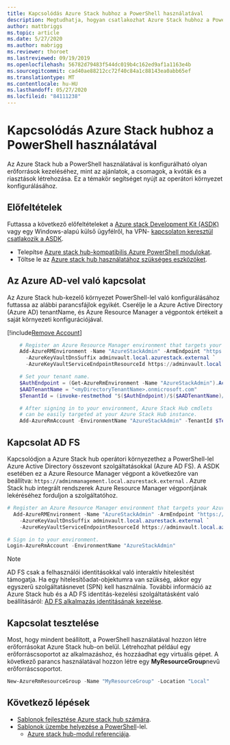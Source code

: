 ```yaml
---
title: Kapcsolódás Azure Stack hubhoz a PowerShell használatával
description: Megtudhatja, hogyan csatlakozhat Azure Stack hubhoz a PowerShell-lel.
author: mattbriggs
ms.topic: article
ms.date: 5/27/2020
ms.author: mabrigg
ms.reviewer: thoroet
ms.lastreviewed: 09/19/2019
ms.openlocfilehash: 56782d79483f544dc019b4c162ed9af1a1163e4b
ms.sourcegitcommit: cad40ae88212cc72f40c84a1c88143ea0abb65ef
ms.translationtype: MT
ms.contentlocale: hu-HU
ms.lasthandoff: 05/27/2020
ms.locfileid: "84111238"
---
```

# <a name="connect-to-azure-stack-hub-with-powershell"></a>Kapcsolódás Azure Stack hubhoz a PowerShell használatával

Az Azure Stack hub a PowerShell használatával is konfigurálható olyan erőforrások kezeléséhez, mint az ajánlatok, a csomagok, a kvóták és a riasztások létrehozása. Ez a témakör segítséget nyújt az operátori környezet konfigurálásához.

## <a name="prerequisites"></a>Előfeltételek

Futtassa a következő előfeltételeket a [Azure stack Development Kit (ASDK)](../asdk/asdk-connect.md#connect-with-rdp) vagy egy Windows-alapú külső ügyfélről, ha VPN- [kapcsolaton keresztül csatlakozik a ASDK](../asdk/asdk-connect.md#connect-with-vpn).

- Telepítse [Azure stack hub-kompatibilis Azure PowerShell modulokat](azure-stack-powershell-install.md).  
- Töltse le az [Azure stack hub használatához szükséges eszközöket](azure-stack-powershell-download.md).  

## <a name="connect-with-azure-ad"></a>Az Azure AD-vel való kapcsolat

Az Azure Stack hub-kezelő környezet PowerShell-lel való konfigurálásához futtassa az alábbi parancsfájlok egyikét. Cserélje le a Azure Active Directory (Azure AD) tenantName, és Azure Resource Manager a végpontok értékeit a saját környezeti konfigurációjával.

[!include[Remove Account](../../includes/remove-account.md)]

```powershell  
    # Register an Azure Resource Manager environment that targets your Azure Stack Hub instance. Get your Azure Resource Manager endpoint value from your service provider.
    Add-AzureRMEnvironment -Name "AzureStackAdmin" -ArmEndpoint "https://adminmanagement.local.azurestack.external" `
      -AzureKeyVaultDnsSuffix adminvault.local.azurestack.external `
      -AzureKeyVaultServiceEndpointResourceId https://adminvault.local.azurestack.external

    # Set your tenant name.
    $AuthEndpoint = (Get-AzureRmEnvironment -Name "AzureStackAdmin").ActiveDirectoryAuthority.TrimEnd('/')
    $AADTenantName = "<myDirectoryTenantName>.onmicrosoft.com"
    $TenantId = (invoke-restmethod "$($AuthEndpoint)/$($AADTenantName)/.well-known/openid-configuration").issuer.TrimEnd('/').Split('/')[-1]

    # After signing in to your environment, Azure Stack Hub cmdlets
    # can be easily targeted at your Azure Stack Hub instance.
    Add-AzureRmAccount -EnvironmentName "AzureStackAdmin" -TenantId $TenantId
```

## <a name="connect-with-ad-fs"></a>Kapcsolat AD FS

Kapcsolódjon a Azure Stack hub operátori környezethez a PowerShell-lel Azure Active Directory összevont szolgáltatásokkal (Azure AD FS). A ASDK esetében ez a Azure Resource Manager végpont a következőre van beállítva: `https://adminmanagement.local.azurestack.external` . Azure Stack hub integrált rendszerek Azure Resource Manager végpontjának lekéréséhez forduljon a szolgáltatóhoz.

  ```powershell  
  # Register an Azure Resource Manager environment that targets your Azure Stack Hub instance. Get your Azure Resource Manager endpoint value from your service provider.
    Add-AzureRMEnvironment -Name "AzureStackAdmin" -ArmEndpoint "https://adminmanagement.local.azurestack.external" `
      -AzureKeyVaultDnsSuffix adminvault.local.azurestack.external `
      -AzureKeyVaultServiceEndpointResourceId https://adminvault.local.azurestack.external

  # Sign in to your environment.
  Login-AzureRmAccount -EnvironmentName "AzureStackAdmin"
  ```

> [!Note]  
> AD FS csak a felhasználói identitásokkal való interaktív hitelesítést támogatja. Ha egy hitelesítőadat-objektumra van szükség, akkor egy egyszerű szolgáltatásnevet (SPN) kell használnia. További információ az Azure Stack hub és a AD FS identitás-kezelési szolgáltatásként való beállításáról: [AD FS alkalmazás identitásának kezelése](azure-stack-create-service-principals.md#manage-an-ad-fs-app-identity).

## <a name="test-the-connectivity"></a>Kapcsolat tesztelése

Most, hogy mindent beállított, a PowerShell használatával hozzon létre erőforrásokat Azure Stack hub-on belül. Létrehozhat például egy erőforráscsoportot az alkalmazáshoz, és hozzáadhat egy virtuális gépet. A következő parancs használatával hozzon létre egy **MyResourceGroup**nevű erőforráscsoportot.

```powershell  
New-AzureRmResourceGroup -Name "MyResourceGroup" -Location "Local"
```

## <a name="next-steps"></a>Következő lépések

- [Sablonok fejlesztése Azure stack hub számára](../user/azure-stack-develop-templates.md).
- [Sablonok üzembe helyezése a PowerShell](../user/azure-stack-deploy-template-powershell.md)-lel.
  - [Azure stack hub-modul referenciája](https://docs.microsoft.com/powershell/azure/azure-stack/overview).

